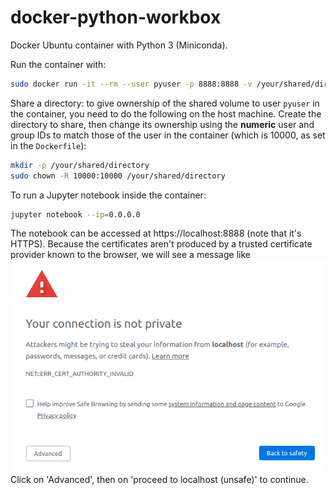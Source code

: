 # docker-python-workbox
Docker Ubuntu container with Python 3 (Miniconda).

Run the container with:
``` bash
sudo docker run -it --rm --user pyuser -p 8888:8888 -v /your/shared/directory:/share tomtec/python-workbox
```

Share a directory: to give ownership of the shared volume to user `pyuser` in the
container, you need to do the following on the host machine. Create the directory
to share, then change its ownership using the **numeric** user and group IDs to
match those of the user in the container (which is 10000, as set in the 
`Dockerfile`):
``` bash
mkdir -p /your/shared/directory
sudo chown -R 10000:10000 /your/shared/directory
```

To run a Jupyter notebook inside the container:
``` bash
jupyter notebook --ip=0.0.0.0
```

The notebook can be accessed at https://localhost:8888 (note that it's HTTPS).
Because the certificates aren't produced by a trusted certificate provider known
to the browser, we will see a message like
![Your connection is not private](images/connection_not_private.png)
Click on 'Advanced', then on 'proceed to localhost (unsafe)' to continue.
